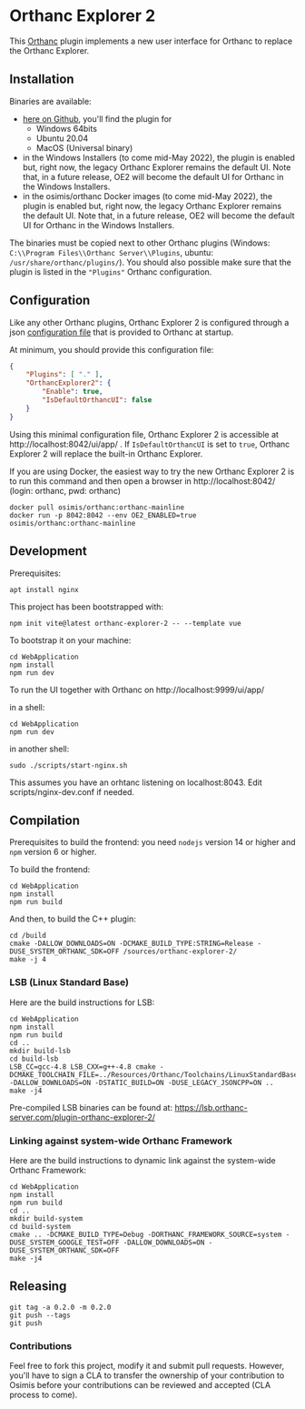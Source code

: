 # Orthanc Explorer 2

This [Orthanc](https://www.orthanc-server.com) plugin implements a new 
user interface for Orthanc to replace the Orthanc Explorer.

## Installation

Binaries are available:
- [here on Github](https://github.com/orthanc-server/orthanc-explorer-2/releases), you'll find the plugin for
  - Windows 64bits
  - Ubuntu 20.04
  - MacOS (Universal binary)
- in the Windows Installers (to come mid-May 2022),
  the plugin is enabled but, right now, the legacy Orthanc Explorer 
  remains the default UI.  Note that, in a future release, OE2 will become the default UI for Orthanc in the Windows Installers.
- in the osimis/orthanc Docker images (to come mid-May 2022),
  the plugin is enabled but, right now, the legacy Orthanc Explorer 
  remains the default UI.  Note that, in a future release, OE2 will become the default UI for Orthanc in the Windows Installers.

The binaries must be copied next to other Orthanc plugins (Windows: `C:\\Program Files\\Orthanc Server\\Plugins`, ubuntu: `/usr/share/orthanc/plugins/`).  You should also possible make sure that the plugin is listed in the `"Plugins"` Orthanc configuration. 

## Configuration

Like any other Orthanc plugins, Orthanc Explorer 2 is configured through
a json [configuration file](Plugin/DefaultConfiguration.json) that is provided to Orthanc at startup.

At minimum, you should provide this configuration file:
```json
{
    "Plugins": [ "." ],
    "OrthancExplorer2": {
        "Enable": true,
        "IsDefaultOrthancUI": false
    }
}
```

Using this minimal configuration file, Orthanc Explorer 2 is
accessible at http://localhost:8042/ui/app/ . If `IsDefaultOrthancUI`
is set to `true`, Orthanc Explorer 2 will replace the built-in Orthanc
Explorer.

If you are using Docker, the easiest way to try the new Orthanc Explorer 2 is to run this command and then open a browser in http://localhost:8042/ (login: orthanc, pwd: orthanc)

```shell
docker pull osimis/orthanc:orthanc-mainline
docker run -p 8042:8042 --env OE2_ENABLED=true  osimis/orthanc:orthanc-mainline
```


## Development

Prerequisites:
```
apt install nginx
```

This project has been bootstrapped with:

```shell
npm init vite@latest orthanc-explorer-2 -- --template vue
```

To bootstrap it on your machine:

```shell
cd WebApplication
npm install
npm run dev
```

To run the UI together with Orthanc on http://localhost:9999/ui/app/

in a shell:
```shell
cd WebApplication
npm run dev
``` 

in another shell:
```shell
sudo ./scripts/start-nginx.sh
``` 

This assumes you have an orhtanc listening on localhost:8043.  Edit scripts/nginx-dev.conf if needed.

## Compilation

Prerequisites to build the frontend: you need `nodejs` version 14 or higher and `npm` version 6 or higher.

To build the frontend:

```shell
cd WebApplication
npm install
npm run build
```

And then, to build the C++ plugin:
```
cd /build
cmake -DALLOW_DOWNLOADS=ON -DCMAKE_BUILD_TYPE:STRING=Release -DUSE_SYSTEM_ORTHANC_SDK=OFF /sources/orthanc-explorer-2/
make -j 4
```

### LSB (Linux Standard Base)

Here are the build instructions for LSB:

```
cd WebApplication
npm install
npm run build
cd ..
mkdir build-lsb
cd build-lsb
LSB_CC=gcc-4.8 LSB_CXX=g++-4.8 cmake -DCMAKE_TOOLCHAIN_FILE=../Resources/Orthanc/Toolchains/LinuxStandardBaseToolchain.cmake -DALLOW_DOWNLOADS=ON -DSTATIC_BUILD=ON -DUSE_LEGACY_JSONCPP=ON ..
make -j4
```

Pre-compiled LSB binaries can be found at: https://lsb.orthanc-server.com/plugin-orthanc-explorer-2/

### Linking against system-wide Orthanc Framework

Here are the build instructions to dynamic link against the
system-wide Orthanc Framework:

```
cd WebApplication
npm install
npm run build
cd ..
mkdir build-system
cd build-system
cmake .. -DCMAKE_BUILD_TYPE=Debug -DORTHANC_FRAMEWORK_SOURCE=system -DUSE_SYSTEM_GOOGLE_TEST=OFF -DALLOW_DOWNLOADS=ON -DUSE_SYSTEM_ORTHANC_SDK=OFF
make -j4
```


## Releasing

```
git tag -a 0.2.0 -m 0.2.0
git push --tags
git push
```

### Contributions

Feel free to fork this project, modify it and submit pull requests.  However,
you'll have to sign a CLA to transfer the ownership of your contribution to
Osimis before your contributions can be reviewed and accepted (CLA process to come).
